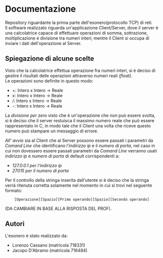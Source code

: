 # Documentazione
 Repository riguardante la prima parte dell'esonero(protocollo TCP) di reti.<br>
 Il software realizzato riguarda un'applicazione Client/Server, dove il server è una calcolatrice capace di effettuare operazioni di somma, sottrazione, moltiplicazione e divisione tra numeri interi; mentre il Client si occupa di inviare i dati dell'operazione al Server.<br>
 
 ## Spiegazione di alcune scelte
Visto che la calcolatrice effettua operazione fra numeri interi, si è deciso di gestire il risultati delle operazioni attraverso numeri reali _(float)_. <br>
Le operazioni sono definite in questo modo:
- +: Intero x Intero -> Reale
- x: Intero x Intero -> Reale
- /: Intero x Intero -> Reale
- -: Intero x Intero -> Reale <br>

La _divisione per zero_ visto che è un'operazione che non può essere svolta, si è deciso che il server restuisca il massimo numero reale che può essere rappresentato in C, in modo tale che il Client una volta che riceve questo numero può stampare un messaggio di errore. <br>

_All' avvio_ sia al Client che al Server possono essere passati i parametri da _Comand Line_ che identificano _l'indirizzo ip_ e il _numero di porta_, nel caso in cui non dovessero essere passati parametri da _Comand Line_ verranno usati _indirizzo ip_ e _numero di porta_ di default corrispondenti a:
- _127.0.0.1 per l'indirizzo ip_ 
- _27015 per il numero di porta_ <br>

Per il controllo della stringa inserita dall'utente si è deciso che la stringa verrà ritenuta corretta solamente nel momento in cui si trovi nel seguente formato:<br> 
<p align = "center"><code>[Operazione][Spazio][Primo operando][Spazio][Secondo operando]</code> </p> 
(DA CAMBIARE IN BASE ALLA RISPOSTA DEL PROF).
<br>

## Autori
L'esonero è stato realizzato da:
- Lorenzo Cassano (matricola 718331)
- Jacopo D'Abramo (matricola 716484)
